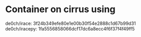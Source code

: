 # Container on cirrus using

de0ch/irace: 3f24b349efe80e1e00b30f54e2888c1d67b99d31
de0ch/iracepy: 1fa5556858066dcf17dc6a8ecc4f6f37f4f49ff5
